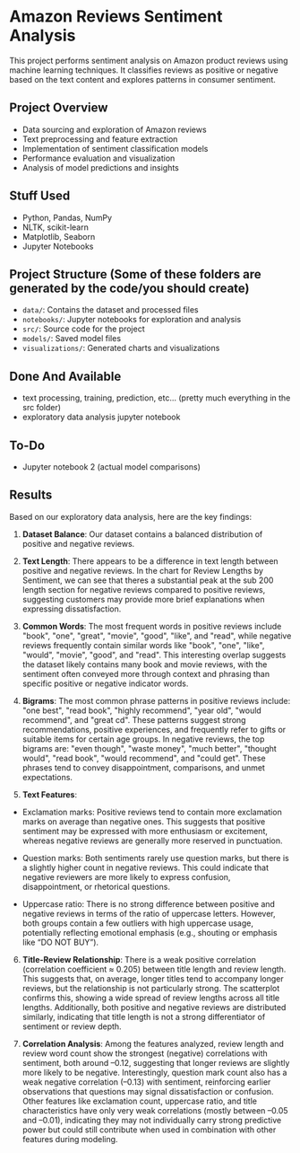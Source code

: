 # Amazon Reviews Sentiment Analysis

This project performs sentiment analysis on Amazon product reviews using machine learning techniques. It classifies reviews as positive or negative based on the text content and explores patterns in consumer sentiment.

## Project Overview

- Data sourcing and exploration of Amazon reviews
- Text preprocessing and feature extraction
- Implementation of sentiment classification models
- Performance evaluation and visualization
- Analysis of model predictions and insights

## Stuff Used

- Python, Pandas, NumPy
- NLTK, scikit-learn
- Matplotlib, Seaborn
- Jupyter Notebooks

## Project Structure (Some of these folders are generated by the code/you should create)

- `data/`: Contains the dataset and processed files
- `notebooks/`: Jupyter notebooks for exploration and analysis
- `src/`: Source code for the project
- `models/`: Saved model files
- `visualizations/`: Generated charts and visualizations

## Done And Available
- text processing, training, prediction, etc... (pretty much everything in the src folder)
- exploratory data analysis jupyter notebook

## To-Do
- Jupyter notebook 2 (actual model comparisons)

## Results

Based on our exploratory data analysis, here are the key findings:

1. **Dataset Balance**: Our dataset contains a balanced distribution of positive and negative reviews.

2. **Text Length**: There appears to be a difference in text length between positive and negative reviews. In the chart for Review Lengths by Sentiment, we can see that theres a substantial peak at the sub 200 length section for negative reviews compared to positive reviews, suggesting customers may provide more brief explanations when expressing dissatisfaction.

3. **Common Words**: The most frequent words in positive reviews include "book", "one", "great", "movie", "good", "like", and "read", while negative reviews frequently contain similar words like "book", "one", "like", "would", "movie", "good", and "read". This interesting overlap suggests the dataset likely contains many book and movie reviews, with the sentiment often conveyed more through context and phrasing than specific positive or negative indicator words.

4. **Bigrams**: The most common phrase patterns in positive reviews include: "one best", "read book", "highly recommend", "year old", "would recommend", and "great cd". These patterns suggest strong recommendations, positive experiences, and frequently refer to gifts or suitable items for certain age groups. In negative reviews, the top bigrams are: "even though", "waste money", "much better", "thought would", "read book", "would recommend", and "could get". These phrases tend to convey disappointment, comparisons, and unmet expectations.

5. **Text Features**: 
- Exclamation marks: Positive reviews tend to contain more exclamation marks on average than negative ones. This suggests that positive sentiment may be expressed with more enthusiasm or excitement, whereas negative reviews are generally more reserved in punctuation.

- Question marks: Both sentiments rarely use question marks, but there is a slightly higher count in negative reviews. This could indicate that negative reviewers are more likely to express confusion, disappointment, or rhetorical questions.

- Uppercase ratio: There is no strong difference between positive and negative reviews in terms of the ratio of uppercase letters. However, both groups contain a few outliers with high uppercase usage, potentially reflecting emotional emphasis (e.g., shouting or emphasis like “DO NOT BUY”).

6. **Title-Review Relationship**: There is a weak positive correlation (correlation coefficient ≈ 0.205) between title length and review length. This suggests that, on average, longer titles tend to accompany longer reviews, but the relationship is not particularly strong. The scatterplot confirms this, showing a wide spread of review lengths across all title lengths. Additionally, both positive and negative reviews are distributed similarly, indicating that title length is not a strong differentiator of sentiment or review depth.

7. **Correlation Analysis**: Among the features analyzed, review length and review word count show the strongest (negative) correlations with sentiment, both around –0.12, suggesting that longer reviews are slightly more likely to be negative. Interestingly, question mark count also has a weak negative correlation (–0.13) with sentiment, reinforcing earlier observations that questions may signal dissatisfaction or confusion. Other features like exclamation count, uppercase ratio, and title characteristics have only very weak correlations (mostly between –0.05 and –0.01), indicating they may not individually carry strong predictive power but could still contribute when used in combination with other features during modeling.
